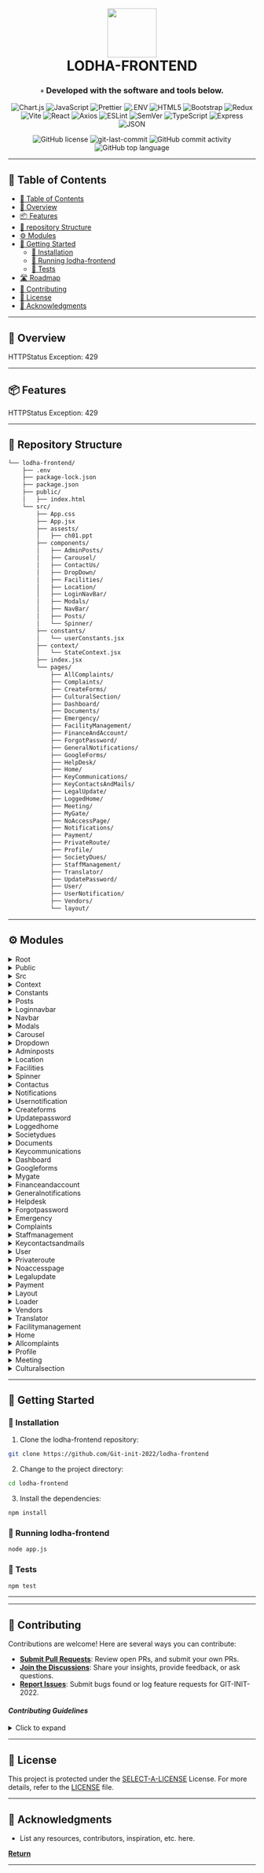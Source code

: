 <div align="center">
<h1 align="center">
    
<img src="https://www.google.co.in/imgres?imgurl=https%3A%2F%2Fwww.lodhagroup.in%2Fassets%2Fresidential%2FLodha_meridian%2FLodha_Meridian_Logo_color.svg&tbnid=VSMzgE59AAMp3M&vet=12ahUKEwjF3-ftuLyCAxUwTWwGHfNBBW4QMygAegQIARBw..i&imgrefurl=https%3A%2F%2Fwww.lodhagroup.in%2Fprojects%2Fresidential-property-in-hyderabad%2Fmeridian%2Fabout&docid=AyYVbF0EhZDP3M&w=587&h=167&q=lodha%20meridian%20logog&ved=2ahUKEwjF3-ftuLyCAxUwTWwGHfNBBW4QMygAegQIARBw" width="100" />
<br>LODHA-FRONTEND</h1>
<h3>◦ Developed with the software and tools below.</h3>

<p align="center">
<img src="https://img.shields.io/badge/Chart.js-FF6384.svg?style=flat-square&logo=chartdotjs&logoColor=white" alt="Chart.js" />
<img src="https://img.shields.io/badge/JavaScript-F7DF1E.svg?style=flat-square&logo=JavaScript&logoColor=black" alt="JavaScript" />
<img src="https://img.shields.io/badge/Prettier-F7B93E.svg?style=flat-square&logo=Prettier&logoColor=black" alt="Prettier" />
<img src="https://img.shields.io/badge/.ENV-ECD53F.svg?style=flat-square&logo=dotenv&logoColor=black" alt=".ENV" />
<img src="https://img.shields.io/badge/HTML5-E34F26.svg?style=flat-square&logo=HTML5&logoColor=white" alt="HTML5" />
<img src="https://img.shields.io/badge/Bootstrap-7952B3.svg?style=flat-square&logo=Bootstrap&logoColor=white" alt="Bootstrap" />
<img src="https://img.shields.io/badge/Redux-764ABC.svg?style=flat-square&logo=Redux&logoColor=white" alt="Redux" />
<img src="https://img.shields.io/badge/Vite-646CFF.svg?style=flat-square&logo=Vite&logoColor=white" alt="Vite" />

<img src="https://img.shields.io/badge/React-61DAFB.svg?style=flat-square&logo=React&logoColor=black" alt="React" />
<img src="https://img.shields.io/badge/Axios-5A29E4.svg?style=flat-square&logo=Axios&logoColor=white" alt="Axios" />
<img src="https://img.shields.io/badge/ESLint-4B32C3.svg?style=flat-square&logo=ESLint&logoColor=white" alt="ESLint" />
<img src="https://img.shields.io/badge/SemVer-3F4551.svg?style=flat-square&logo=SemVer&logoColor=white" alt="SemVer" />
<img src="https://img.shields.io/badge/TypeScript-3178C6.svg?style=flat-square&logo=TypeScript&logoColor=white" alt="TypeScript" />
<img src="https://img.shields.io/badge/Express-000000.svg?style=flat-square&logo=Express&logoColor=white" alt="Express" />
<img src="https://img.shields.io/badge/JSON-000000.svg?style=flat-square&logo=JSON&logoColor=white" alt="JSON" />
</p>
<img src="https://img.shields.io/github/license/Git-init-2022/lodha-frontend?style=flat-square&color=5D6D7E" alt="GitHub license" />
<img src="https://img.shields.io/github/last-commit/Git-init-2022/lodha-frontend?style=flat-square&color=5D6D7E" alt="git-last-commit" />
<img src="https://img.shields.io/github/commit-activity/m/Git-init-2022/lodha-frontend?style=flat-square&color=5D6D7E" alt="GitHub commit activity" />
<img src="https://img.shields.io/github/languages/top/Git-init-2022/lodha-frontend?style=flat-square&color=5D6D7E" alt="GitHub top language" />
</div>

---

## 📖 Table of Contents
- [📖 Table of Contents](#-table-of-contents)
- [📍 Overview](#-overview)
- [📦 Features](#-features)
- [📂 repository Structure](#-repository-structure)
- [⚙️ Modules](#modules)
- [🚀 Getting Started](#-getting-started)
    - [🔧 Installation](#-installation)
    - [🤖 Running lodha-frontend](#-running-lodha-frontend)
    - [🧪 Tests](#-tests)
- [🛣 Roadmap](#-roadmap)
- [🤝 Contributing](#-contributing)
- [📄 License](#-license)
- [👏 Acknowledgments](#-acknowledgments)

---


## 📍 Overview

HTTPStatus Exception: 429

---

## 📦 Features

HTTPStatus Exception: 429

---


## 📂 Repository Structure

```sh
└── lodha-frontend/
    ├── .env
    ├── package-lock.json
    ├── package.json
    ├── public/
    │   ├── index.html
    └── src/
        ├── App.css
        ├── App.jsx
        ├── assests/
        │   ├── ch01.ppt
        ├── components/
        │   ├── AdminPosts/
        │   ├── Carousel/
        │   ├── ContactUs/
        │   ├── DropDown/
        │   ├── Facilities/
        │   ├── Location/
        │   ├── LoginNavBar/
        │   ├── Modals/
        │   ├── NavBar/
        │   ├── Posts/
        │   └── Spinner/
        ├── constants/
        │   └── userConstants.jsx
        ├── context/
        │   └── StateContext.jsx
        ├── index.jsx
        └── pages/
            ├── AllComplaints/
            ├── Complaints/
            ├── CreateForms/
            ├── CulturalSection/
            ├── Dashboard/
            ├── Documents/
            ├── Emergency/
            ├── FacilityManagement/
            ├── FinanceAndAccount/
            ├── ForgotPassword/
            ├── GeneralNotifications/
            ├── GoogleForms/
            ├── HelpDesk/
            ├── Home/
            ├── KeyCommunications/
            ├── KeyContactsAndMails/
            ├── LegalUpdate/
            ├── LoggedHome/
            ├── Meeting/
            ├── MyGate/
            ├── NoAccessPage/
            ├── Notifications/
            ├── Payment/
            ├── PrivateRoute/
            ├── Profile/
            ├── SocietyDues/
            ├── StaffManagement/
            ├── Translator/
            ├── UpdatePassword/
            ├── User/
            ├── UserNotification/
            ├── Vendors/
            └── layout/

```

---


## ⚙️ Modules

<details closed><summary>Root</summary>

| File                                                                                             | Summary                   |
| ---                                                                                              | ---                       |
| [package-lock.json](https://github.com/Git-init-2022/lodha-frontend/blob/main/package-lock.json) | HTTPStatus Exception: 429 |
| [.env](https://github.com/Git-init-2022/lodha-frontend/blob/main/.env)                           | HTTPStatus Exception: 429 |
| [package.json](https://github.com/Git-init-2022/lodha-frontend/blob/main/package.json)           | HTTPStatus Exception: 429 |

</details>

<details closed><summary>Public</summary>

| File                                                                                      | Summary                   |
| ---                                                                                       | ---                       |
| [index.html](https://github.com/Git-init-2022/lodha-frontend/blob/main/public/index.html) | HTTPStatus Exception: 429 |

</details>

<details closed><summary>Src</summary>

| File                                                                                 | Summary                   |
| ---                                                                                  | ---                       |
| [App.css](https://github.com/Git-init-2022/lodha-frontend/blob/main/src/App.css)     | HTTPStatus Exception: 429 |
| [index.jsx](https://github.com/Git-init-2022/lodha-frontend/blob/main/src/index.jsx) | HTTPStatus Exception: 429 |
| [App.jsx](https://github.com/Git-init-2022/lodha-frontend/blob/main/src/App.jsx)     | HTTPStatus Exception: 429 |

</details>

<details closed><summary>Context</summary>

| File                                                                                                       | Summary                   |
| ---                                                                                                        | ---                       |
| [StateContext.jsx](https://github.com/Git-init-2022/lodha-frontend/blob/main/src/context/StateContext.jsx) | HTTPStatus Exception: 429 |

</details>

<details closed><summary>Constants</summary>

| File                                                                                                           | Summary                   |
| ---                                                                                                            | ---                       |
| [userConstants.jsx](https://github.com/Git-init-2022/lodha-frontend/blob/main/src/constants/userConstants.jsx) | HTTPStatus Exception: 429 |

</details>

<details closed><summary>Posts</summary>

| File                                                                                                  | Summary                   |
| ---                                                                                                   | ---                       |
| [Posts.css](https://github.com/Git-init-2022/lodha-frontend/blob/main/src/components/Posts/Posts.css) | HTTPStatus Exception: 429 |
| [Posts.jsx](https://github.com/Git-init-2022/lodha-frontend/blob/main/src/components/Posts/Posts.jsx) | HTTPStatus Exception: 429 |

</details>

<details closed><summary>Loginnavbar</summary>

| File                                                                                                                    | Summary                   |
| ---                                                                                                                     | ---                       |
| [LoginNavBar.css](https://github.com/Git-init-2022/lodha-frontend/blob/main/src/components/LoginNavBar/LoginNavBar.css) | HTTPStatus Exception: 429 |
| [LoginNavBar.jsx](https://github.com/Git-init-2022/lodha-frontend/blob/main/src/components/LoginNavBar/LoginNavBar.jsx) | HTTPStatus Exception: 429 |

</details>

<details closed><summary>Navbar</summary>

| File                                                                                                     | Summary                   |
| ---                                                                                                      | ---                       |
| [NavBar.css](https://github.com/Git-init-2022/lodha-frontend/blob/main/src/components/NavBar/NavBar.css) | HTTPStatus Exception: 429 |
| [NavBar.jsx](https://github.com/Git-init-2022/lodha-frontend/blob/main/src/components/NavBar/NavBar.jsx) | HTTPStatus Exception: 429 |

</details>

<details closed><summary>Modals</summary>

| File                                                                                                     | Summary                   |
| ---                                                                                                      | ---                       |
| [Modals.css](https://github.com/Git-init-2022/lodha-frontend/blob/main/src/components/Modals/Modals.css) | HTTPStatus Exception: 429 |
| [Modals.jsx](https://github.com/Git-init-2022/lodha-frontend/blob/main/src/components/Modals/Modals.jsx) | HTTPStatus Exception: 429 |

</details>

<details closed><summary>Carousel</summary>

| File                                                                                                           | Summary                   |
| ---                                                                                                            | ---                       |
| [Carousel.jsx](https://github.com/Git-init-2022/lodha-frontend/blob/main/src/components/Carousel/Carousel.jsx) | HTTPStatus Exception: 429 |

</details>

<details closed><summary>Dropdown</summary>

| File                                                                                                           | Summary                   |
| ---                                                                                                            | ---                       |
| [Dropdown.css](https://github.com/Git-init-2022/lodha-frontend/blob/main/src/components/DropDown/Dropdown.css) | HTTPStatus Exception: 429 |
| [Dropdown.jsx](https://github.com/Git-init-2022/lodha-frontend/blob/main/src/components/DropDown/Dropdown.jsx) | HTTPStatus Exception: 429 |

</details>

<details closed><summary>Adminposts</summary>

| File                                                                                                                 | Summary                   |
| ---                                                                                                                  | ---                       |
| [AdminPosts.css](https://github.com/Git-init-2022/lodha-frontend/blob/main/src/components/AdminPosts/AdminPosts.css) | HTTPStatus Exception: 429 |
| [AdminPosts.jsx](https://github.com/Git-init-2022/lodha-frontend/blob/main/src/components/AdminPosts/AdminPosts.jsx) | HTTPStatus Exception: 429 |

</details>

<details closed><summary>Location</summary>

| File                                                                                                           | Summary                   |
| ---                                                                                                            | ---                       |
| [Location.jsx](https://github.com/Git-init-2022/lodha-frontend/blob/main/src/components/Location/Location.jsx) | HTTPStatus Exception: 429 |
| [Location.css](https://github.com/Git-init-2022/lodha-frontend/blob/main/src/components/Location/Location.css) | HTTPStatus Exception: 429 |

</details>

<details closed><summary>Facilities</summary>

| File                                                                                                                 | Summary                   |
| ---                                                                                                                  | ---                       |
| [facilities.jsx](https://github.com/Git-init-2022/lodha-frontend/blob/main/src/components/Facilities/facilities.jsx) | HTTPStatus Exception: 429 |
| [facilities.css](https://github.com/Git-init-2022/lodha-frontend/blob/main/src/components/Facilities/facilities.css) | HTTPStatus Exception: 429 |

</details>

<details closed><summary>Spinner</summary>

| File                                                                                                        | Summary                   |
| ---                                                                                                         | ---                       |
| [Spinner.jsx](https://github.com/Git-init-2022/lodha-frontend/blob/main/src/components/Spinner/Spinner.jsx) | HTTPStatus Exception: 429 |

</details>

<details closed><summary>Contactus</summary>

| File                                                                                                          | Summary                   |
| ---                                                                                                           | ---                       |
| [Contact.css](https://github.com/Git-init-2022/lodha-frontend/blob/main/src/components/ContactUs/Contact.css) | HTTPStatus Exception: 429 |
| [Contact.jsx](https://github.com/Git-init-2022/lodha-frontend/blob/main/src/components/ContactUs/Contact.jsx) | HTTPStatus Exception: 429 |

</details>

<details closed><summary>Notifications</summary>

| File                                                                                                                     | Summary                   |
| ---                                                                                                                      | ---                       |
| [Notifications.css](https://github.com/Git-init-2022/lodha-frontend/blob/main/src/pages/Notifications/Notifications.css) | HTTPStatus Exception: 429 |
| [Notifications.jsx](https://github.com/Git-init-2022/lodha-frontend/blob/main/src/pages/Notifications/Notifications.jsx) | HTTPStatus Exception: 429 |

</details>

<details closed><summary>Usernotification</summary>

| File                                                                                                                              | Summary                   |
| ---                                                                                                                               | ---                       |
| [UserNotification.jsx](https://github.com/Git-init-2022/lodha-frontend/blob/main/src/pages/UserNotification/UserNotification.jsx) | HTTPStatus Exception: 429 |
| [UserNotification.css](https://github.com/Git-init-2022/lodha-frontend/blob/main/src/pages/UserNotification/UserNotification.css) | HTTPStatus Exception: 429 |

</details>

<details closed><summary>Createforms</summary>

| File                                                                                                             | Summary                   |
| ---                                                                                                              | ---                       |
| [CreateForm.css](https://github.com/Git-init-2022/lodha-frontend/blob/main/src/pages/CreateForms/CreateForm.css) | HTTPStatus Exception: 429 |
| [CreateForm.jsx](https://github.com/Git-init-2022/lodha-frontend/blob/main/src/pages/CreateForms/CreateForm.jsx) | HTTPStatus Exception: 429 |

</details>

<details closed><summary>Updatepassword</summary>

| File                                                                                                                        | Summary                   |
| ---                                                                                                                         | ---                       |
| [UpdatePassword.jsx](https://github.com/Git-init-2022/lodha-frontend/blob/main/src/pages/UpdatePassword/UpdatePassword.jsx) | HTTPStatus Exception: 429 |
| [UpdatePassword.css](https://github.com/Git-init-2022/lodha-frontend/blob/main/src/pages/UpdatePassword/UpdatePassword.css) | HTTPStatus Exception: 429 |

</details>

<details closed><summary>Loggedhome</summary>

| File                                                                                                            | Summary                   |
| ---                                                                                                             | ---                       |
| [LoggedHome.css](https://github.com/Git-init-2022/lodha-frontend/blob/main/src/pages/LoggedHome/LoggedHome.css) | HTTPStatus Exception: 429 |
| [LoggedHome.jsx](https://github.com/Git-init-2022/lodha-frontend/blob/main/src/pages/LoggedHome/LoggedHome.jsx) | HTTPStatus Exception: 429 |

</details>

<details closed><summary>Societydues</summary>

| File                                                                                                               | Summary                   |
| ---                                                                                                                | ---                       |
| [SocietyDues.jsx](https://github.com/Git-init-2022/lodha-frontend/blob/main/src/pages/SocietyDues/SocietyDues.jsx) | HTTPStatus Exception: 429 |
| [SocietyDues.css](https://github.com/Git-init-2022/lodha-frontend/blob/main/src/pages/SocietyDues/SocietyDues.css) | HTTPStatus Exception: 429 |

</details>

<details closed><summary>Documents</summary>

| File                                                                                                         | Summary                   |
| ---                                                                                                          | ---                       |
| [Documents.css](https://github.com/Git-init-2022/lodha-frontend/blob/main/src/pages/Documents/Documents.css) | HTTPStatus Exception: 429 |
| [Documents.jsx](https://github.com/Git-init-2022/lodha-frontend/blob/main/src/pages/Documents/Documents.jsx) | HTTPStatus Exception: 429 |

</details>

<details closed><summary>Keycommunications</summary>

| File                                                                                                                                 | Summary                   |
| ---                                                                                                                                  | ---                       |
| [KeyCommunications.css](https://github.com/Git-init-2022/lodha-frontend/blob/main/src/pages/KeyCommunications/KeyCommunications.css) | HTTPStatus Exception: 429 |
| [KeyCommunications.jsx](https://github.com/Git-init-2022/lodha-frontend/blob/main/src/pages/KeyCommunications/KeyCommunications.jsx) | HTTPStatus Exception: 429 |

</details>

<details closed><summary>Dashboard</summary>

| File                                                                                                         | Summary                   |
| ---                                                                                                          | ---                       |
| [Dashboard.css](https://github.com/Git-init-2022/lodha-frontend/blob/main/src/pages/Dashboard/Dashboard.css) | HTTPStatus Exception: 429 |
| [Dashboard.jsx](https://github.com/Git-init-2022/lodha-frontend/blob/main/src/pages/Dashboard/Dashboard.jsx) | HTTPStatus Exception: 429 |

</details>

<details closed><summary>Googleforms</summary>

| File                                                                                                               | Summary                   |
| ---                                                                                                                | ---                       |
| [GoogleForms.jsx](https://github.com/Git-init-2022/lodha-frontend/blob/main/src/pages/GoogleForms/GoogleForms.jsx) | HTTPStatus Exception: 429 |
| [GoogleForms.css](https://github.com/Git-init-2022/lodha-frontend/blob/main/src/pages/GoogleForms/GoogleForms.css) | HTTPStatus Exception: 429 |

</details>

<details closed><summary>Mygate</summary>

| File                                                                                                | Summary                   |
| ---                                                                                                 | ---                       |
| [MyGate.css](https://github.com/Git-init-2022/lodha-frontend/blob/main/src/pages/MyGate/MyGate.css) | HTTPStatus Exception: 429 |
| [MyGate.jsx](https://github.com/Git-init-2022/lodha-frontend/blob/main/src/pages/MyGate/MyGate.jsx) | HTTPStatus Exception: 429 |

</details>

<details closed><summary>Financeandaccount</summary>

| File                                                                                                                                 | Summary                   |
| ---                                                                                                                                  | ---                       |
| [FinanceAndAccount.css](https://github.com/Git-init-2022/lodha-frontend/blob/main/src/pages/FinanceAndAccount/FinanceAndAccount.css) | HTTPStatus Exception: 429 |
| [FinanceAndAccount.jsx](https://github.com/Git-init-2022/lodha-frontend/blob/main/src/pages/FinanceAndAccount/FinanceAndAccount.jsx) | HTTPStatus Exception: 429 |

</details>

<details closed><summary>Generalnotifications</summary>

| File                                                                                                                                          | Summary                   |
| ---                                                                                                                                           | ---                       |
| [GeneralNotifications.css](https://github.com/Git-init-2022/lodha-frontend/blob/main/src/pages/GeneralNotifications/GeneralNotifications.css) | HTTPStatus Exception: 429 |
| [GeneralNotifications.jsx](https://github.com/Git-init-2022/lodha-frontend/blob/main/src/pages/GeneralNotifications/GeneralNotifications.jsx) | HTTPStatus Exception: 429 |

</details>

<details closed><summary>Helpdesk</summary>

| File                                                                                                      | Summary                   |
| ---                                                                                                       | ---                       |
| [HelpDesk.jsx](https://github.com/Git-init-2022/lodha-frontend/blob/main/src/pages/HelpDesk/HelpDesk.jsx) | HTTPStatus Exception: 429 |
| [HelpDesk.css](https://github.com/Git-init-2022/lodha-frontend/blob/main/src/pages/HelpDesk/HelpDesk.css) | HTTPStatus Exception: 429 |

</details>

<details closed><summary>Forgotpassword</summary>

| File                                                                                                                        | Summary                   |
| ---                                                                                                                         | ---                       |
| [ForgotPassword.css](https://github.com/Git-init-2022/lodha-frontend/blob/main/src/pages/ForgotPassword/ForgotPassword.css) | HTTPStatus Exception: 429 |
| [ForgotPassword.jsx](https://github.com/Git-init-2022/lodha-frontend/blob/main/src/pages/ForgotPassword/ForgotPassword.jsx) | HTTPStatus Exception: 429 |

</details>

<details closed><summary>Emergency</summary>

| File                                                                                                         | Summary                   |
| ---                                                                                                          | ---                       |
| [Emergency.jsx](https://github.com/Git-init-2022/lodha-frontend/blob/main/src/pages/Emergency/Emergency.jsx) | HTTPStatus Exception: 429 |
| [Emergency.css](https://github.com/Git-init-2022/lodha-frontend/blob/main/src/pages/Emergency/Emergency.css) | HTTPStatus Exception: 429 |

</details>

<details closed><summary>Complaints</summary>

| File                                                                                                            | Summary                   |
| ---                                                                                                             | ---                       |
| [Complaints.jsx](https://github.com/Git-init-2022/lodha-frontend/blob/main/src/pages/Complaints/Complaints.jsx) | HTTPStatus Exception: 429 |
| [Complaints.css](https://github.com/Git-init-2022/lodha-frontend/blob/main/src/pages/Complaints/Complaints.css) | HTTPStatus Exception: 429 |

</details>

<details closed><summary>Staffmanagement</summary>

| File                                                                                                                           | Summary                   |
| ---                                                                                                                            | ---                       |
| [StaffManagement.css](https://github.com/Git-init-2022/lodha-frontend/blob/main/src/pages/StaffManagement/StaffManagement.css) | HTTPStatus Exception: 429 |
| [StaffManagement.jsx](https://github.com/Git-init-2022/lodha-frontend/blob/main/src/pages/StaffManagement/StaffManagement.jsx) | HTTPStatus Exception: 429 |

</details>

<details closed><summary>Keycontactsandmails</summary>

| File                                                                                                                                       | Summary                   |
| ---                                                                                                                                        | ---                       |
| [KeyContactsAndMails.css](https://github.com/Git-init-2022/lodha-frontend/blob/main/src/pages/KeyContactsAndMails/KeyContactsAndMails.css) | HTTPStatus Exception: 429 |
| [KeyContactsAndMails.jsx](https://github.com/Git-init-2022/lodha-frontend/blob/main/src/pages/KeyContactsAndMails/KeyContactsAndMails.jsx) | HTTPStatus Exception: 429 |

</details>

<details closed><summary>User</summary>

| File                                                                                                        | Summary                   |
| ---                                                                                                         | ---                       |
| [LoginSignUp.css](https://github.com/Git-init-2022/lodha-frontend/blob/main/src/pages/User/LoginSignUp.css) | HTTPStatus Exception: 429 |
| [LoginSignUp.jsx](https://github.com/Git-init-2022/lodha-frontend/blob/main/src/pages/User/LoginSignUp.jsx) | HTTPStatus Exception: 429 |

</details>

<details closed><summary>Privateroute</summary>

| File                                                                                                                  | Summary                   |
| ---                                                                                                                   | ---                       |
| [PrivateRoute.jsx](https://github.com/Git-init-2022/lodha-frontend/blob/main/src/pages/PrivateRoute/PrivateRoute.jsx) | HTTPStatus Exception: 429 |

</details>

<details closed><summary>Noaccesspage</summary>

| File                                                                                                                  | Summary                   |
| ---                                                                                                                   | ---                       |
| [NoAccessPage.css](https://github.com/Git-init-2022/lodha-frontend/blob/main/src/pages/NoAccessPage/NoAccessPage.css) | HTTPStatus Exception: 429 |
| [NoAccessPage.jsx](https://github.com/Git-init-2022/lodha-frontend/blob/main/src/pages/NoAccessPage/NoAccessPage.jsx) | HTTPStatus Exception: 429 |

</details>

<details closed><summary>Legalupdate</summary>

| File                                                                                                               | Summary                   |
| ---                                                                                                                | ---                       |
| [LegalUpdate.css](https://github.com/Git-init-2022/lodha-frontend/blob/main/src/pages/LegalUpdate/LegalUpdate.css) | HTTPStatus Exception: 429 |
| [LegalUpdate.jsx](https://github.com/Git-init-2022/lodha-frontend/blob/main/src/pages/LegalUpdate/LegalUpdate.jsx) | HTTPStatus Exception: 429 |

</details>

<details closed><summary>Payment</summary>

| File                                                                                                   | Summary                   |
| ---                                                                                                    | ---                       |
| [Payment.css](https://github.com/Git-init-2022/lodha-frontend/blob/main/src/pages/Payment/Payment.css) | HTTPStatus Exception: 429 |
| [Payment.jsx](https://github.com/Git-init-2022/lodha-frontend/blob/main/src/pages/Payment/Payment.jsx) | HTTPStatus Exception: 429 |

</details>

<details closed><summary>Layout</summary>

| File                                                                                                    | Summary                   |
| ---                                                                                                     | ---                       |
| [MetaData.jsx](https://github.com/Git-init-2022/lodha-frontend/blob/main/src/pages/layout/MetaData.jsx) | HTTPStatus Exception: 429 |

</details>

<details closed><summary>Loader</summary>

| File                                                                                                       | Summary                   |
| ---                                                                                                        | ---                       |
| [Loader.css](https://github.com/Git-init-2022/lodha-frontend/blob/main/src/pages/layout/Loader/Loader.css) | HTTPStatus Exception: 429 |
| [Loader.jsx](https://github.com/Git-init-2022/lodha-frontend/blob/main/src/pages/layout/Loader/Loader.jsx) | HTTPStatus Exception: 429 |

</details>

<details closed><summary>Vendors</summary>

| File                                                                                                   | Summary                   |
| ---                                                                                                    | ---                       |
| [Vendors.jsx](https://github.com/Git-init-2022/lodha-frontend/blob/main/src/pages/Vendors/Vendors.jsx) | HTTPStatus Exception: 429 |
| [Vendors.css](https://github.com/Git-init-2022/lodha-frontend/blob/main/src/pages/Vendors/Vendors.css) | HTTPStatus Exception: 429 |

</details>

<details closed><summary>Translator</summary>

| File                                                                                                            | Summary                   |
| ---                                                                                                             | ---                       |
| [Translator.jsx](https://github.com/Git-init-2022/lodha-frontend/blob/main/src/pages/Translator/Translator.jsx) | HTTPStatus Exception: 429 |
| [Translator.css](https://github.com/Git-init-2022/lodha-frontend/blob/main/src/pages/Translator/Translator.css) | HTTPStatus Exception: 429 |

</details>

<details closed><summary>Facilitymanagement</summary>

| File                                                                                                                                    | Summary                   |
| ---                                                                                                                                     | ---                       |
| [FacilityManagement.jsx](https://github.com/Git-init-2022/lodha-frontend/blob/main/src/pages/FacilityManagement/FacilityManagement.jsx) | HTTPStatus Exception: 429 |
| [FacilityManagement.css](https://github.com/Git-init-2022/lodha-frontend/blob/main/src/pages/FacilityManagement/FacilityManagement.css) | HTTPStatus Exception: 429 |

</details>

<details closed><summary>Home</summary>

| File                                                                                          | Summary                   |
| ---                                                                                           | ---                       |
| [Home.css](https://github.com/Git-init-2022/lodha-frontend/blob/main/src/pages/Home/Home.css) | HTTPStatus Exception: 429 |
| [Home.jsx](https://github.com/Git-init-2022/lodha-frontend/blob/main/src/pages/Home/Home.jsx) | HTTPStatus Exception: 429 |

</details>

<details closed><summary>Allcomplaints</summary>

| File                                                                                                                       | Summary                   |
| ---                                                                                                                        | ---                       |
| [columns.jsx](https://github.com/Git-init-2022/lodha-frontend/blob/main/src/pages/AllComplaints/columns.jsx)               | HTTPStatus Exception: 429 |
| [AllComplaints.jsx](https://github.com/Git-init-2022/lodha-frontend/blob/main/src/pages/AllComplaints/AllComplaints.jsx)   | HTTPStatus Exception: 429 |
| [AllComplaints.css](https://github.com/Git-init-2022/lodha-frontend/blob/main/src/pages/AllComplaints/AllComplaints.css)   | HTTPStatus Exception: 429 |
| [useTableSearch.jsx](https://github.com/Git-init-2022/lodha-frontend/blob/main/src/pages/AllComplaints/useTableSearch.jsx) | HTTPStatus Exception: 429 |

</details>

<details closed><summary>Profile</summary>

| File                                                                                                   | Summary                   |
| ---                                                                                                    | ---                       |
| [Profile.jsx](https://github.com/Git-init-2022/lodha-frontend/blob/main/src/pages/Profile/Profile.jsx) | HTTPStatus Exception: 429 |
| [Profile.css](https://github.com/Git-init-2022/lodha-frontend/blob/main/src/pages/Profile/Profile.css) | HTTPStatus Exception: 429 |

</details>

<details closed><summary>Meeting</summary>

| File                                                                                                   | Summary                   |
| ---                                                                                                    | ---                       |
| [Meeting.jsx](https://github.com/Git-init-2022/lodha-frontend/blob/main/src/pages/Meeting/Meeting.jsx) | HTTPStatus Exception: 429 |
| [Meeting.css](https://github.com/Git-init-2022/lodha-frontend/blob/main/src/pages/Meeting/Meeting.css) | HTTPStatus Exception: 429 |

</details>

<details closed><summary>Culturalsection</summary>

| File                                                                                                                           | Summary                   |
| ---                                                                                                                            | ---                       |
| [CulturalSection.css](https://github.com/Git-init-2022/lodha-frontend/blob/main/src/pages/CulturalSection/CulturalSection.css) | HTTPStatus Exception: 429 |
| [CulturalSection.jsx](https://github.com/Git-init-2022/lodha-frontend/blob/main/src/pages/CulturalSection/CulturalSection.jsx) | HTTPStatus Exception: 429 |

</details>

---

## 🚀 Getting Started


### 🔧 Installation

1. Clone the lodha-frontend repository:
```sh
git clone https://github.com/Git-init-2022/lodha-frontend
```

2. Change to the project directory:
```sh
cd lodha-frontend
```

3. Install the dependencies:
```sh
npm install
```

### 🤖 Running lodha-frontend

```sh
node app.js
```

### 🧪 Tests
```sh
npm test
```

---


---

## 🤝 Contributing

Contributions are welcome! Here are several ways you can contribute:

- **[Submit Pull Requests](https://github.com/Git-init-2022/lodha-frontend/blob/main/CONTRIBUTING.md)**: Review open PRs, and submit your own PRs.
- **[Join the Discussions](https://github.com/Git-init-2022/lodha-frontend/discussions)**: Share your insights, provide feedback, or ask questions.
- **[Report Issues](https://github.com/Git-init-2022/lodha-frontend/issues)**: Submit bugs found or log feature requests for GIT-INIT-2022.

#### *Contributing Guidelines*

<details closed>
<summary>Click to expand</summary>

1. **Fork the Repository**: Start by forking the project repository to your GitHub account.
2. **Clone Locally**: Clone the forked repository to your local machine using a Git client.
   ```sh
   git clone <your-forked-repo-url>
   ```
3. **Create a New Branch**: Always work on a new branch, giving it a descriptive name.
   ```sh
   git checkout -b new-feature-x
   ```
4. **Make Your Changes**: Develop and test your changes locally.
5. **Commit Your Changes**: Commit with a clear and concise message describing your updates.
   ```sh
   git commit -m 'Implemented new feature x.'
   ```
6. **Push to GitHub**: Push the changes to your forked repository.
   ```sh
   git push origin new-feature-x
   ```
7. **Submit a Pull Request**: Create a PR against the original project repository. Clearly describe the changes and their motivations.

Once your PR is reviewed and approved, it will be merged into the main branch.

</details>

---

## 📄 License


This project is protected under the [SELECT-A-LICENSE](https://choosealicense.com/licenses) License. For more details, refer to the [LICENSE](https://choosealicense.com/licenses/) file.

---

## 👏 Acknowledgments

- List any resources, contributors, inspiration, etc. here.

[**Return**](#Top)

---


